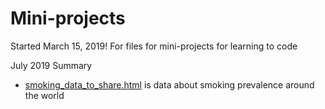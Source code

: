 # Mini-projects

Started March 15, 2019!
For files for mini-projects for learning to code

July 2019 Summary
+ [smoking_data_to_share.html](https://maraalexeev.github.io/Mini-projects/smoking_data_to_share.html) is data about smoking prevalence around the world
